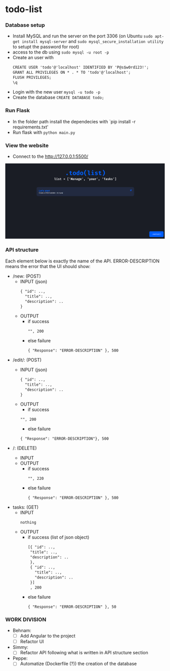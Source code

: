 # todo-list

### Database setup

- Install MySQL and run the server on the port 3306 (on Ubuntu `sudo apt-get install mysql-server` and `sudo mysql_secure_installation utility` to setupt the password for root)
- access to the db using `sudo mysql -u root -p`
- Create an user with
  ```
  CREATE USER 'todo'@'localhost' IDENTIFIED BY 'P@s$w0rd123!';
  GRANT ALL PRIVILEGES ON * . * TO 'todo'@'localhost';
  FLUSH PRIVILEGES;
  \q
  ```
- Login with the new user `mysql -u todo -p`
- Create the database `CREATE DATABASE todo;`

### Run Flask

- In the folder path install the dependecies with `pip install -r requirements.txt'
- Run flask with `python main.py`

### View the website

- Connect to the http://127.0.0.1:5500/

![Homepage](./img/homepage.png)

### API structure

Each element below is exactly the name of the API. ERROR-DESCRIPTION means the error that the UI should show:

- /new: (POST)
  - INPUT (json)
    ```
    { "id": ..,
      "title": ..,
      "description": ..
    }
    ```
  - OUTPUT
    - if success
      ```
      "", 200
      ```
    - else failure
      ```
      { "Response": "ERROR-DESCRIPTION" }, 500
      ```
- /edit/<id>: (POST)
  - INPUT (json)
    ```
    { "id": ..,
      "title": ..,
      "description": ..
    }
    ```
  - OUTPUT
    - if success
    ```
    "", 200
    ```
    - else failure
    ```
    { "Response": "ERROR-DESCRIPTION"}, 500
    ```
- /<id>: (DELETE)
  - INPUT
  - OUTPUT
    - if success
      ```
      "", 220
      ```
    - else failure
      ```
      { "Response": "ERROR-DESCRIPTION" }, 500
      ```
- tasks: (GET)
  - INPUT
    ```
    nothing
    ```
  - OUTPUT
    - if success (list of json object)
      ```
      [{ "id": ..,
       "title": ..,
       "description": ..
       },
       { "id": ..,
         "title": ..,
         "description": ..
       }]
       , 200
      ```
    - else failure
      ```
      { "Response": "ERROR-DESCRIPTION" }, 50
      ```

### WORK DIVISION

- Behnam:
  - [ ] Add Angular to the project
  - [ ] Refactor UI
- Simmy:
  - [ ] Refactor API following what is written in API structure section
- Peppe:
  - [ ] Automatize (Dockerfile (?)) the creation of the database
